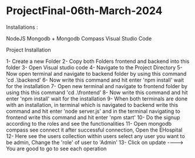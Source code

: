 # ProjectFinal-06th-March-2024

Installations : 

NodeJS
Mongodb + Mongodb Compass
Visual Studio Code


Project Installation

1- Create a new Folder
2- Copy both Folders frontend and  backend into this folder
3- Open Visual studio code
4- Navigate to the Project Directory
5- Now open terminal and navigate to backend folder by using this command 'cd .\backend'
6- Now write this command and hit enter 'npm install' wait for the installation
7- Open new terminal and navigate to frontend folder by using this this command 'cd .\frontend'
8- Now write this command and hit enter 'npm install' wait for the installation
9- When both terminals are done with an installation, in terminal which is navigated to backend write this command and hit enter 'node server.js' and in the terminal navigating to frontend write this command and hit enter 'npm start'
10- Do the signup according to the roles and see the functionalities
11- Open mongodb compass see connect it after successful connection, Open the EHospital
12- Here see the users collection within users select any user you want to be admin, Change the 'role' of user to 'Admin'
13- Click on update
----> You are good to go to see each operation
